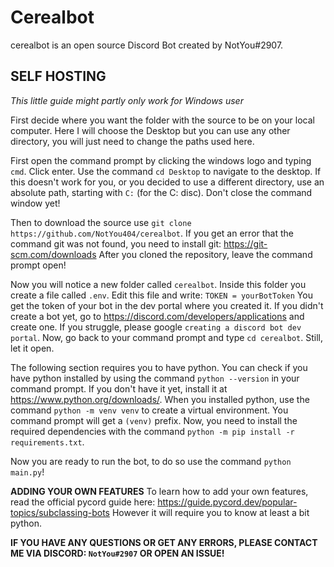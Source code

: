 # Cerealbot
cerealbot is an open source Discord Bot created by NotYou#2907.


## SELF HOSTING
*This little guide might partly only work for Windows user*

First decide where you want the folder with the source to be on your local computer.
Here I will choose the Desktop but you can use any other directory, you will just need to change the paths used here.

First open the command prompt by clicking the windows logo and typing `cmd`. Click enter.
Use the command `cd Desktop` to navigate to the desktop. If this doesn't work for you, or you decided to use a different directory, use an absolute path, starting with `C:` (for the C: disc). Don't close the command window yet!

Then to download the source use `git clone https://github.com/NotYou404/cerealbot`. If you get an error that the command git was not found, you need to install git: https://git-scm.com/downloads
After you cloned the repository, leave the command prompt open!

Now you will notice a new folder called `cerealbot`. Inside this folder you create a file called `.env`.
Edit this file and write:
`TOKEN = yourBotToken`
You get the token of your bot in the dev portal where you created it. If you didn't create a bot yet, go to https://discord.com/developers/applications and create one.
If you struggle, please google `creating a discord bot dev portal`.
Now, go back to your command prompt and type `cd cerealbot`. Still, let it open.

The following section requires you to have python. You can check if you have python installed by using the command `python --version` in your command prompt.
If you don't have it yet, install it at https://www.python.org/downloads/.
When you installed python, use the command `python -m venv venv` to create a virtual environment. You command prompt will get a `(venv)` prefix.
Now, you need to install the required dependencies with the command `python -m pip install -r requirements.txt`.

Now you are ready to run the bot, to do so use the command `python main.py`!


**ADDING YOUR OWN FEATURES**
To learn how to add your own features, read the official pycord guide here: https://guide.pycord.dev/popular-topics/subclassing-bots
However it will require you to know at least a bit python.


**IF YOU HAVE ANY QUESTIONS OR GET ANY ERRORS, PLEASE CONTACT ME VIA DISCORD: `NotYou#2907` OR OPEN AN ISSUE!**
